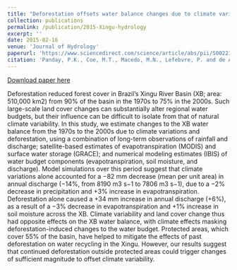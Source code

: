 ```yaml
---
title: "Deforestation offsets water balance changes due to climate variability in the Xingu River in eastern Amazonia"
collection: publications
permalink: /publication/2015-Xingu-hydrology
excerpt: ''
date: 2015-02-16
venue: 'Journal of Hydrology'
paperurl: 'https://www.sciencedirect.com/science/article/abs/pii/S0022169415001304?via%3Dihub'
citation: 'Panday, P.K., Coe, M.T., Macedo, M.N., Lefebvre, P. and de Almeida Castanho, A.D., (2015). &quot;Deforestation offsets water balance changes due to climate variability in the Xingu River in eastern Amazonia.&quot; <i>Journal of Hydrology 1</i>. 523(822-829).'
---
```


[Download paper here](http://prajjwalpanday.github.io/files/pdf/Panday_et_al_2015.pdf)

Deforestation reduced forest cover in Brazil’s Xingu River Basin (XB; area: 510,000 km2) from 90% of the basin in the 1970s to 75% in the 2000s. Such large-scale land cover changes can substantially alter regional water budgets, but their influence can be difficult to isolate from that of natural climate variability. In this study, we estimate changes to the XB water balance from the 1970s to the 2000s due to climate variations and deforestation, using a combination of long-term observations of rainfall and discharge; satellite-based estimates of evapotranspiration (MODIS) and surface water storage (GRACE); and numerical modeling estimates (IBIS) of water budget components (evapotranspiration, soil moisture, and discharge). Model simulations over this period suggest that climate variations alone accounted for a −82 mm decrease (mean per unit area) in annual discharge (−14%, from 8190 m3 s−1 to 7806 m3 s−1), due to a −2% decrease in precipitation and +3% increase in evapotranspiration. Deforestation alone caused a +34 mm increase in annual discharge (+6%), as a result of a −3% decrease in evapotranspiration and +1% increase in soil moisture across the XB. Climate variability and land cover change thus had opposite effects on the XB water balance, with climate effects masking deforestation-induced changes to the water budget. Protected areas, which cover 55% of the basin, have helped to mitigate the effects of past deforestation on water recycling in the Xingu. However, our results suggest that continued deforestation outside protected areas could trigger changes of sufficient magnitude to offset climate variability.

